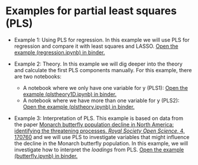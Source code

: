 # Examples for partial least squares (PLS)

* Example 1: Using PLS for regression. In this example we will use PLS for regression and
  compare it with least squares and LASSO.
  [Open the example (regression.ipynb) in binder.](https://mybinder.org/v2/gh/andersle/chemometrics/main?urlpath=/tree/lectures%2Flecture014.5%2Fregression.ipynb)

* Example 2: Theory. In this example we will dig deeper into the theory and calculate the first
  PLS components manually. For this example, there are two notebooks:
  - A notebook where we only have one variable for y (PLS1): [Open the example (plstheory1D.ipynb) in binder.](https://mybinder.org/v2/gh/andersle/chemometrics/main?urlpath=/tree/lectures%2Flecture014.5%2Fplstheory1D.ipynb)
  - A notebook where we have more than one variable for y (PLS2): [Open the example (plstheory.ipynb) in binder.](https://mybinder.org/v2/gh/andersle/chemometrics/main?urlpath=/tree/lectures%2Flecture014.5%2Fplstheory.ipynb)

* Example 3: Interpretation of PLS. This example is based on data from the paper
  [Monarch butterfly population decline in North America: identifying the threatening processes. *Royal Society Open Science*, 4, 170760](https://doi.org/10.1098/rsos.170760) and we will use PLS to investigate variables that might influence the decline in the Monarch butterfly population.
  In this example, we will investigate how to interpret the *loadings* from PLS.
  [Open the example (butterfly.ipynb) in binder.](https://mybinder.org/v2/gh/andersle/chemometrics/main?urlpath=/tree/lectures%2Flecture014.5%2Fbutterfly.ipynb)

